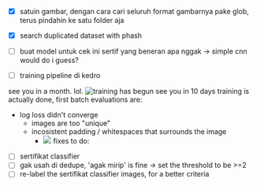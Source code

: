 - [x] satuin gambar, dengan cara cari seluruh format gambarnya pake glob, terus pindahin ke satu folder aja 
- [x] search duplicated dataset with phash
- [ ] buat model untuk cek ini sertif yang beneran apa nggak -> simple cnn would do i guess?
- [ ] training pipeline di kedro


see you in a month. lol.
![training has begun see you in 10 days](https://i.imgur.com/Bh2i0zU.png)
training is actually done, first batch evaluations are: 
- log loss didn't converge
	- images are too "unique"
	- incosistent padding / whitespaces that surrounds the image
		- ![](https://i.imgur.com/lTDK9Qy.png)
fixes to do: 
- [ ] sertifikat classifier
- [ ] gak usah di dedupe, 'agak mirip' is fine -> set the threshold to be >=2 
- [ ] re-label the sertifikat classifier images, for a better criteria

